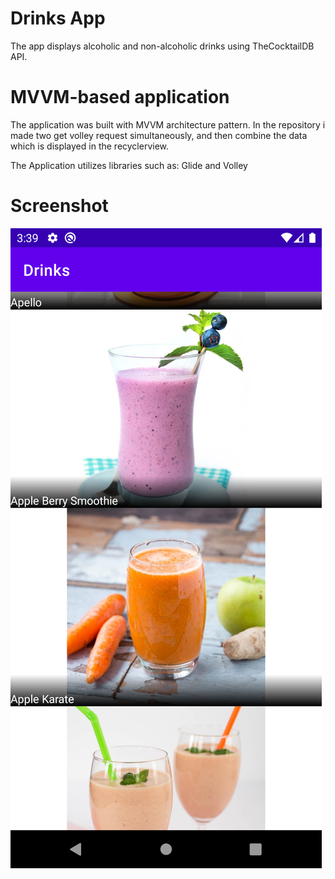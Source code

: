 # Drinks App
The app displays alcoholic and non-alcoholic drinks using TheCocktailDB API.

# MVVM-based application
The application was built with MVVM architecture pattern. In the repository i made two get volley request simultaneously, and then combine the data which is displayed in the recyclerview.
 
The Application utilizes libraries such as: Glide and Volley

# Screenshot

![](Screenshots/device-2021-01-31-153931.png)
